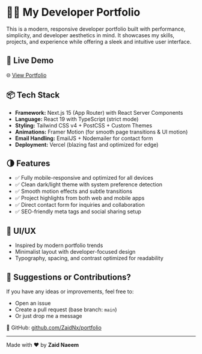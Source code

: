 # 🧑‍💻 My Developer Portfolio

This is a modern, responsive developer portfolio built with performance, simplicity, and developer aesthetics in mind. It showcases my skills, projects, and experience while offering a sleek and intuitive user interface.

## 🚀 Live Demo

🌐 [View Portfolio](https://zaid-naeem-portfolio.vercel.app)

## 📦 Tech Stack

- **Framework:** Next.js 15 (App Router) with React Server Components
- **Language:** React 19 with TypeScript (strict mode)
- **Styling:** Tailwind CSS v4 + PostCSS + Custom Themes
- **Animations:** Framer Motion (for smooth page transitions & UI motion)
- **Email Handling:** EmailJS + Nodemailer for contact form
- **Deployment:** Vercel (blazing fast and optimized for edge)

## 🌗 Features

- ✅ Fully mobile-responsive and optimized for all devices
- ✅ Clean dark/light theme with system preference detection
- ✅ Smooth motion effects and subtle transitions
- ✅ Project highlights from both web and mobile apps
- ✅ Direct contact form for inquiries and collaboration
- ✅ SEO-friendly meta tags and social sharing setup

## 🎨 UI/UX

- Inspired by modern portfolio trends
- Minimalist layout with developer-focused design
- Typography, spacing, and contrast optimized for readability

## 💌 Suggestions or Contributions?

If you have any ideas or improvements, feel free to:
- Open an issue
- Create a pull request (base branch: `main`)
- Or just drop me a message

🔗 GitHub: [github.com/ZaidNx/portfolio](https://github.com/ZaidNx/portfolio/tree/main)

---

Made with ❤️ by **Zaid Naeem**

